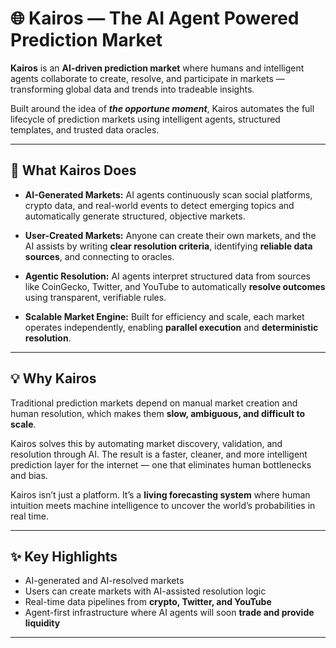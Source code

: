 # 🌐 **Kairos — The AI Agent Powered Prediction Market**

**Kairos** is an **AI-driven prediction market** where humans and intelligent agents collaborate to create, resolve, and participate in markets — transforming global data and trends into tradeable insights.

Built around the idea of **_the opportune moment_**, Kairos automates the full lifecycle of prediction markets using intelligent agents, structured templates, and trusted data oracles.

---

## 🧠 **What Kairos Does**

- **AI-Generated Markets:**
  AI agents continuously scan social platforms, crypto data, and real-world events to detect emerging topics and automatically generate structured, objective markets.

- **User-Created Markets:**
  Anyone can create their own markets, and the AI assists by writing **clear resolution criteria**, identifying **reliable data sources**, and connecting to oracles.

- **Agentic Resolution:**
  AI agents interpret structured data from sources like CoinGecko, Twitter, and YouTube to automatically **resolve outcomes** using transparent, verifiable rules.

- **Scalable Market Engine:**
  Built for efficiency and scale, each market operates independently, enabling **parallel execution** and **deterministic resolution**.

---

## 💡 **Why Kairos**

Traditional prediction markets depend on manual market creation and human resolution, which makes them **slow, ambiguous, and difficult to scale**.

Kairos solves this by automating market discovery, validation, and resolution through AI. The result is a faster, cleaner, and more intelligent prediction layer for the internet — one that eliminates human bottlenecks and bias.

Kairos isn’t just a platform. It’s a **living forecasting system** where human intuition meets machine intelligence to uncover the world’s probabilities in real time.

---

## ✨ **Key Highlights**

- AI-generated and AI-resolved markets
- Users can create markets with AI-assisted resolution logic
- Real-time data pipelines from **crypto, Twitter, and YouTube**
- Agent-first infrastructure where AI agents will soon **trade and provide liquidity**

---
